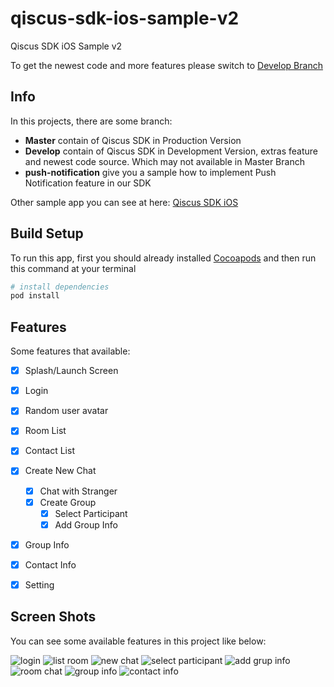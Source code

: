 # qiscus-sdk-ios-sample-v2

Qiscus SDK iOS Sample v2

To get the newest code and more features please switch to [Develop Branch](/tree/develop)

## Info
In this projects, there are some branch:
- **Master** contain of Qiscus SDK in Production Version
- **Develop** contain of Qiscus SDK in Development Version, extras feature and newest code source. Which may not available in Master Branch
- **push-notification** give you a sample how to implement Push Notification feature in our SDK

Other sample app you can see at here: [Qiscus SDK iOS](https://github.com/qiscus/qiscus-sdk-ios-sample) 

## Build Setup
To run this app, first you should already installed [Cocoapods](http://cocoadocs.org) and then run this command at your terminal
``` bash
# install dependencies
pod install

```

## Features
Some features that available:
- [x] Splash/Launch Screen
- [x] Login
- [x] Random user avatar
- [x] Room List
- [x] Contact List
- [x] Create New Chat
  - [x] Chat with Stranger
  - [x] Create Group
    - [x] Select Participant
    - [x] Add Group Info
- [x] Group Info
- [x] Contact Info
- [x] Setting


## Screen Shots
You can see some available features in this project like below:

![login](http://res.cloudinary.com/rohmadst/image/upload/c_scale,w_210/v1511181163/ios-sample-app/ss-login.png)
![list room](http://res.cloudinary.com/rohmadst/image/upload/c_scale,w_210/v1511181164/ios-sample-app/ss-list-room.png)
![new chat](http://res.cloudinary.com/rohmadst/image/upload/c_scale,w_210/v1511181163/ios-sample-app/ss-create-new-chat.png)
![select participant](http://res.cloudinary.com/rohmadst/image/upload/c_scale,w_210/v1511754989/ios-sample-app/ss-select-participants.png)
![add grup info](http://res.cloudinary.com/rohmadst/image/upload/c_scale,w_210/v1511181163/ios-sample-app/ss-add-group-info.png)
![room chat](http://res.cloudinary.com/rohmadst/image/upload/c_scale,w_210/v1511181164/ios-sample-app/ss-room-chat.png)
![group info](http://res.cloudinary.com/rohmadst/image/upload/c_scale,w_210/v1511181165/ios-sample-app/ss-group-info.png)
![contact info](http://res.cloudinary.com/rohmadst/image/upload/c_scale,w_210/v1511181163/ios-sample-app/ss-contact-info.png)
